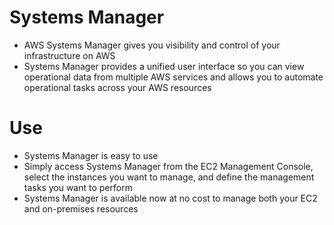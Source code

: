 
# Systems Manager
- AWS Systems Manager gives you visibility and control of your infrastructure on AWS
- Systems Manager provides a unified user interface so you can view operational data from multiple AWS services and 
  allows you to automate operational tasks across your AWS resources
# Use
- Systems Manager is easy to use
- Simply access Systems Manager from the EC2 Management Console, select the instances you want to manage, and define the 
  management tasks you want to perform
- Systems Manager is available now at no cost to manage both your EC2 and on-premises resources
